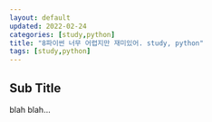 ```yaml
---
layout: default
updated: 2022-02-24
categories: [study,python]
title: "8파이썬 너무 어렵지만 재미있어. study, python"
tags: [study,python]
---
```


## Sub Title

blah blah...
